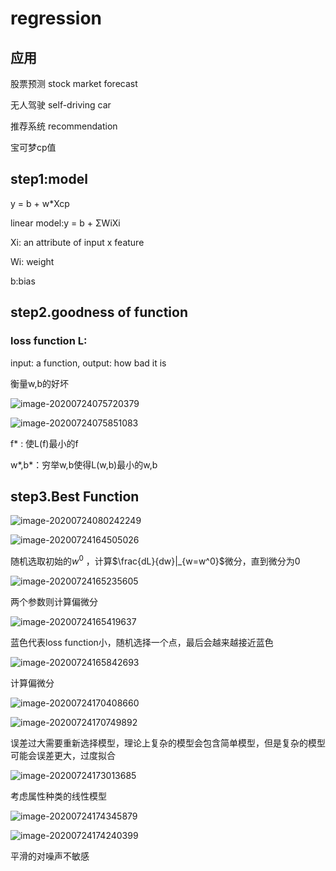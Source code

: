 # regression

## 应用

股票预测 stock market forecast

无人驾驶 self-driving car

推荐系统 recommendation

宝可梦cp值

## step1:model

y = b + w*Xcp

linear model:y = b + ΣWiXi		

Xi: an attribute of input x   feature

Wi: weight

b:bias

## step2.goodness of function

### loss function L:

input: a function, output: how bad it is

衡量w,b的好坏

![image-20200724075720379](http://img.lixinle.club/image-20200724075720379.png)

![image-20200724075851083](http://img.lixinle.club/image-20200724075851083.png)

f*  : 使L(f)最小的f

w\*,b\*：穷举w,b使得L(w,b)最小的w,b

## step3.Best Function

![image-20200724080242249](http://img.lixinle.club/image-20200724080242249.png)



![image-20200724164505026](http://img.lixinle.club/image-20200724164505026.png)

随机选取初始的$w^0$ ，计算$\frac{dL}{dw}|_{w=w^0}$微分，直到微分为0

![image-20200724165235605](http://img.lixinle.club/image-20200724165235605.png)

两个参数则计算偏微分

![image-20200724165419637](http://img.lixinle.club/image-20200724165419637.png)

蓝色代表loss function小，随机选择一个点，最后会越来越接近蓝色

![image-20200724165842693](http://img.lixinle.club/image-20200724165842693.png)

计算偏微分

![image-20200724170408660](http://img.lixinle.club/image-20200724170408660.png)

![image-20200724170749892](F:%5Cgithub%5Cgithubio%5Cstudynotes%5Cmachine%20learning%5C3.assets%5Cimage-20200724170749892.png)

误差过大需要重新选择模型，理论上复杂的模型会包含简单模型，但是复杂的模型可能会误差更大，过度拟合

![image-20200724173013685](http://img.lixinle.club/image-20200724173013685.png)

考虑属性种类的线性模型

![image-20200724174345879](http://img.lixinle.club/image-20200724174345879.png)

![image-20200724174240399](http://img.lixinle.club/image-20200724174240399.png)

平滑的对噪声不敏感